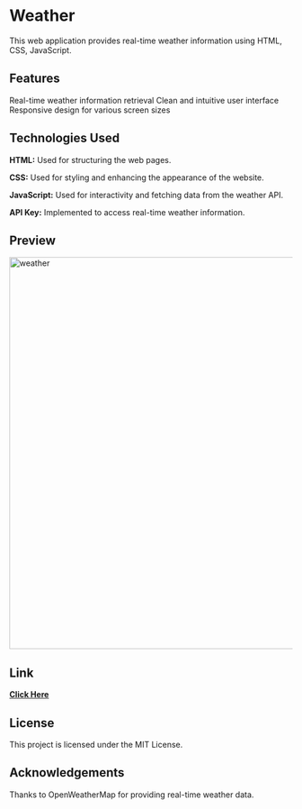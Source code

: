 # Weather
This web application provides real-time weather information using HTML, CSS, JavaScript.

## Features
Real-time weather information retrieval
Clean and intuitive user interface
Responsive design for various screen sizes

## Technologies Used
<p><strong>HTML:</strong> Used for structuring the web pages.</p>
<p><strong>CSS:</strong> Used for styling and enhancing the appearance of the website.</p> 
<p><strong>JavaScript:</strong> Used for interactivity and fetching data from the weather API.</p>
<p><strong>API Key:</strong> Implemented to access real-time weather information.</p>

## Preview
<img width="696" alt="weather" src="https://github.com/2003Arpita/Weather/assets/102400533/d453cd5e-64b8-48fd-b38c-cf0637606a18">

## Link

<a href="https://2003arpita.github.io/Weather/"><strong>Click Here</strong></a>



## License
This project is licensed under the MIT License.

## Acknowledgements
Thanks to OpenWeatherMap for providing real-time weather data.

